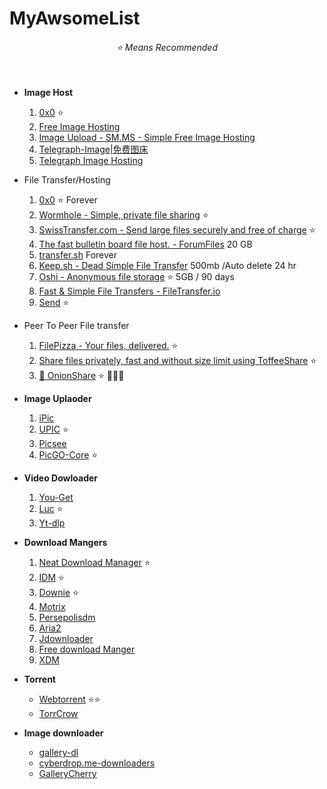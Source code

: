 # MyAwsomeList

###### <center>⭐ Means Recommended</center><br>

- **Image Host**

	1. [0x0](https://0x0.st/) ⭐
	2. [Free Image Hosting](https://ihub.eu.org/)
	3. [Image Upload - SM.MS - Simple Free Image Hosting](https://sm.ms/)
	4. [Telegraph-Image|免费图床](https://telegraph-image.pages.dev/)
	5. [Telegraph Image Hosting](https://missuo.ru/)

- File Transfer/Hosting 
	
	1. [0x0](https://0x0.st/) ⭐ Forever
	2. [Wormhole - Simple, private file sharing](https://wormhole.app/?utm_source=homescreen) ⭐
	3. [SwissTransfer.com - Send large files securely and free of charge](https://www.swisstransfer.com/en-in) ⭐
	4. [The fast bulletin board file host. - ForumFiles](https://forumfiles.com/) 20 GB
	5. [transfer.sh](https://transhfer.sh) Forever
	6. [Keep.sh - Dead Simple File Transfer](https://keep.sh/) 500mb /Auto delete 24 hr
	7. [Oshi - Anonymous file storage](https://oshi.at/) ⭐ 5GB / 90 days
	8. [Fast & Simple File Transfers - FileTransfer.io](https://filetransfer.io/)
	9. [Send](https://send.vis.ee/) ⭐

- Peer To Peer File transfer

	1. [FilePizza - Your files, delivered.](https://file.pizza/) ⭐
	2. [Share files privately, fast and without size limit using ToffeeShare](https://toffeeshare.com/) ⭐
	3. [🧅 OnionShare](https://onionshare.org/) ⭐ 👨🏻‍💻
	  
- **Image Uplaoder**

	1. [iPic](https://github.com/toolinbox/iPic)
	1. [UPIC](https://github.com/gee1k/uPic) ⭐
	1. [Picsee](https://github.com/dlochrie/picsee)
	1. [PicGO-Core](https://github.com/PicGo/PicGo-Core) ⭐
  
- **Video Dowloader**

	1. [You-Get](https://github.com/soimort/you-get)
	1. [Luc](https://github.com/iawia002/lux#download-a-video) ⭐
	1. [Yt-dlp](https://github.com/yt-dlp/yt-dlp)

- **Download Mangers**

	1. [Neat Download Manager](http://www.neatdownloadmanager.com/index.php/en/) ⭐ 
	2. [IDM](https://www.internetdownloadmanager.com/) ⭐ 
	3. [Downie](https://software.charliemonroe.net/downie/) ⭐
	4. [Motrix](https://github.com/agalwood/Motrix)
	5. [Persepolisdm](https://github.com/persepolisdm/persepolis)
	6. [Aria2](https://github.com/aria2/aria2)
	7. [Jdownloader](https://jdownloader.org/) 
	8. [Free download Manger](https://www.freedownloadmanager.org/) 
	9. [XDM](https://github.com/subhra74/xdm)
	
- **Torrent** 

	- [Webtorrent](https://github.com/webtorrent) ⭐⭐
	- [TorrCrow](https://sgshivamgarg8.github.io/torrcrow/)

- **Image downloader**

	- [gallery-dl](https://github.com/mikf/gallery-dl)
	- [cyberdrop.me-downloaders](https://github.com/cyberdrop-me/cyberdrop.me-downloaders)
	- [GalleryCherry](https://github.com/RobbWatershed/GalleryCherry)
  
    
